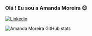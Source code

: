 ### Olá  ! Eu sou a Amanda Moreira  😊

[![Linkedin](https://img.shields.io/badge/LinkedIn-0077B5?style=for-the-badge&logo=linkedin&logoColor=white)](https://www.linkedin.com/in/amanda-moreira-36a98219a/)

![Amanda Moreira GitHub stats](https://github-readme-stats.vercel.app/api?username=amandamoreirainfo&show_icons=true&theme=radical)
